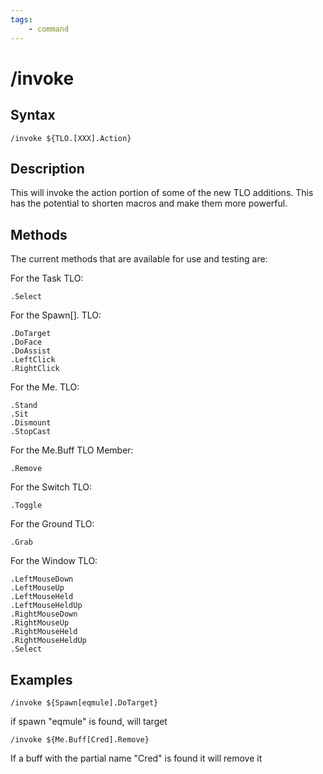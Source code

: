 ```yaml
---
tags:
    - command
---
```

# /invoke

## Syntax
<!--cmd-syntax-start-->
```eqcommand
/invoke ${TLO.[XXX].Action}
```
<!--cmd-syntax-end-->

## Description
<!--cmd-desc-start-->
This will invoke the action portion of some of the new TLO additions. This has the potential to shorten macros and make them more powerful.
<!--cmd-desc-end-->

## Methods
The current methods that are available for use and testing are:

For the Task TLO:

`.Select`

For the Spawn[]. TLO:

`.DoTarget`  
`.DoFace`  
`.DoAssist`  
`.LeftClick`  
`.RightClick`

For the Me. TLO:

`.Stand`  
`.Sit`  
`.Dismount`  
`.StopCast`

For the Me.Buff TLO Member:

`.Remove`

For the Switch TLO:

`.Toggle`

For the Ground TLO:

`.Grab`

For the Window TLO:

`.LeftMouseDown`  
`.LeftMouseUp`  
`.LeftMouseHeld`  
`.LeftMouseHeldUp`  
`.RightMouseDown`  
`.RightMouseUp`  
`.RightMouseHeld`  
`.RightMouseHeldUp`  
`.Select`

## Examples

`/invoke ${Spawn[eqmule].DoTarget}`

if spawn "eqmule" is found, will target

`/invoke ${Me.Buff[Cred].Remove}`

If a buff with the partial name "Cred" is found it will remove it
